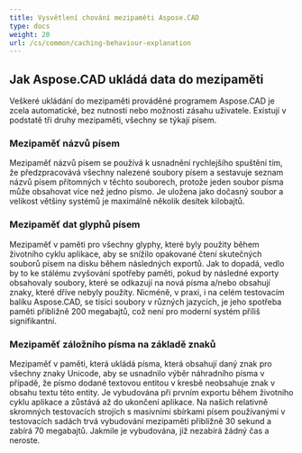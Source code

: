 ```yaml
---
title: Vysvětlení chování mezipaměti Aspose.CAD
type: docs
weight: 20
url: /cs/common/caching-behaviour-explanation
---
```



## **Jak Aspose.CAD ukládá data do mezipaměti**

Veškeré ukládání do mezipaměti prováděné programem Aspose.CAD je zcela automatické, bez nutnosti nebo možnosti zásahu uživatele. Existují v podstatě tři druhy mezipaměti, všechny se týkají písem.

### **Mezipaměť názvů písem**

Mezipaměť názvů písem se používá k usnadnění rychlejšího spuštění tím, že předzpracovává všechny nalezené soubory písem a sestavuje seznam názvů písem přítomných v těchto souborech, protože jeden soubor písma může obsahovat více než jedno písmo. Je uložena jako dočasný soubor a velikost většiny systémů je maximálně několik desítek kilobajtů.

### **Mezipaměť dat glyphů písem**

Mezipaměť v paměti pro všechny glyphy, které byly použity během životního cyklu aplikace, aby se snížilo opakované čtení skutečných souborů písem na disku během následných exportů. Jak to dopadá, vedlo by to ke stálému zvyšování spotřeby paměti, pokud by následné exporty obsahovaly soubory, které se odkazují na nová písma a/nebo obsahují znaky, které dříve nebyly použity. Nicméně, v praxi, i na celém testovacím balíku Aspose.CAD, se tisíci soubory v různých jazycích, je jeho spotřeba paměti přibližně 200 megabajtů, což není pro moderní systém příliš signifikantní.

### **Mezipaměť záložního písma na základě znaků**

Mezipaměť v paměti, která ukládá písma, která obsahují daný znak pro všechny znaky Unicode, aby se usnadnilo výběr náhradního písma v případě, že písmo dodané textovou entitou v kresbě neobsahuje znak v obsahu textu této entity. Je vybudována při prvním exportu během životního cyklu aplikace a zůstává až do ukončení aplikace. Na našich relativně skromných testovacích strojích s masivními sbírkami písem používanými v testovacích sadách trvá vybudování mezipaměti přibližně 30 sekund a zabírá 70 megabajtů. Jakmile je vybudována, již nezabírá žádný čas a neroste.
